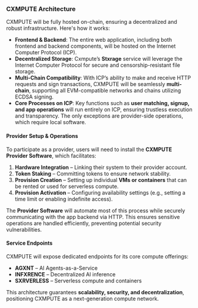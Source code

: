 ### **CXMPUTE Architecture**  

CXMPUTE will be fully hosted on-chain, ensuring a decentralized and robust infrastructure. Here's how it works:  

- **Frontend & Backend**: The entire web application, including both frontend and backend components, will be hosted on the Internet Computer Protocol (ICP).  
- **Decentralized Storage**: Cxmpute’s **Stxrage** service will leverage the Internet Computer Protocol for secure and censorship-resistant file storage.  
- **Multi-Chain Compatibility**: With ICP’s ability to make and receive HTTP requests and sign transactions, CXMPUTE will be seamlessly **multi-chain**, supporting all EVM-compatible networks and chains utilizing ECDSA signing.  
- **Core Processes on ICP**: Key functions such as **user matching, signup, and app operations** will run entirely on ICP, ensuring trustless execution and transparency. The only exceptions are provider-side operations, which require local software.  

#### **Provider Setup & Operations**  

To participate as a provider, users will need to install the **CXMPUTE Provider Software**, which facilitates:  

1. **Hardware Integration** – Linking their system to their provider account.  
2. **Token Staking** – Committing tokens to ensure network stability.  
3. **Provision Creation** – Setting up individual **VMs or containers** that can be rented or used for serverless compute.  
4. **Provision Activation** – Configuring availability settings (e.g., setting a time limit or enabling indefinite access).  

The **Provider Software** will automate most of this process while securely communicating with the app backend via HTTP. This ensures sensitive operations are handled efficiently, preventing potential security vulnerabilities.  

#### **Service Endpoints**  

CXMPUTE will expose dedicated endpoints for its core compute offerings:  

- **AGXNT** – AI Agents-as-a-Service  
- **INFXRENCE** – Decentralized AI inference  
- **SXRVERLESS** – Serverless compute and containers  

This architecture guarantees **scalability, security, and decentralization**, positioning CXMPUTE as a next-generation compute network.  